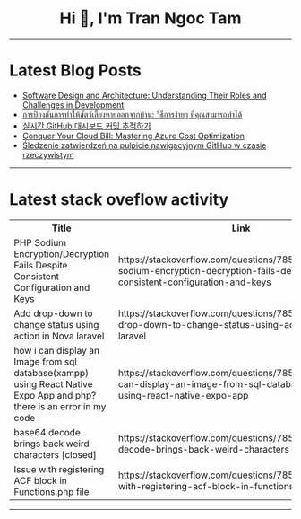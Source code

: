 <h1 align="center">Hi 👋, I'm Tran Ngoc Tam</h1>

---

# Latest Blog Posts 
<!-- BLOG-POST-LIST:START -->
- [Software Design and Architecture: Understanding Their Roles and Challenges in Development](https://dev.to/mathsena/software-design-and-architecture-understanding-their-roles-and-challenges-in-development-4jkf)
- [การป้องกันการทำให้สัตว์เลี้ยงหายออกจากบ้าน: วิธีการง่ายๆ ที่คุณสามารถทำได้](https://dev.to/poom-sci/kaarpngkankaarthamaihsatweliiynghaaykcchaakbaan-withiikaarngaay-thiikhunsaamaarththamaid-31pf)
- [실시간 GitHub 대시보드 커밋 추적하기](https://dev.to/pubnub-ko/silsigan-github-daesibodeu-keomis-cujeoghagi-39fc)
- [Conquer Your Cloud Bill: Mastering Azure Cost Optimization](https://dev.to/unicloud/conquer-your-cloud-bill-mastering-azure-cost-optimization-4o7k)
- [Śledzenie zatwierdzeń na pulpicie nawigacyjnym GitHub w czasie rzeczywistym](https://dev.to/pubnub-pl/sledzenie-zatwierdzen-na-pulpicie-nawigacyjnym-github-w-czasie-rzeczywistym-5a7b)
<!-- BLOG-POST-LIST:END -->

---

# Latest stack oveflow activity
<table>
  <tr><th>Title</th><th>Link</th></tr>
  <!-- STACKOVERFLOW:START --><tr><td>PHP Sodium Encryption/Decryption Fails Despite Consistent Configuration and Keys</td><td>https://stackoverflow.com/questions/78556766/php-sodium-encryption-decryption-fails-despite-consistent-configuration-and-keys</td></tr><tr><td>Add drop-down to change status using action in Nova laravel</td><td>https://stackoverflow.com/questions/78556678/add-drop-down-to-change-status-using-action-in-nova-laravel</td></tr><tr><td>how i can display an Image from sql database&lpar;xampp&rpar; using React Native Expo App and php?there is an error in my code</td><td>https://stackoverflow.com/questions/78556664/how-i-can-display-an-image-from-sql-databasexampp-using-react-native-expo-app</td></tr><tr><td>base64 decode brings back weird characters [closed]</td><td>https://stackoverflow.com/questions/78556627/base64-decode-brings-back-weird-characters</td></tr><tr><td>Issue with registering ACF block in Functions.php file</td><td>https://stackoverflow.com/questions/78556552/issue-with-registering-acf-block-in-functions-php-file</td></tr><!-- STACKOVERFLOW:END -->
</table>

---


